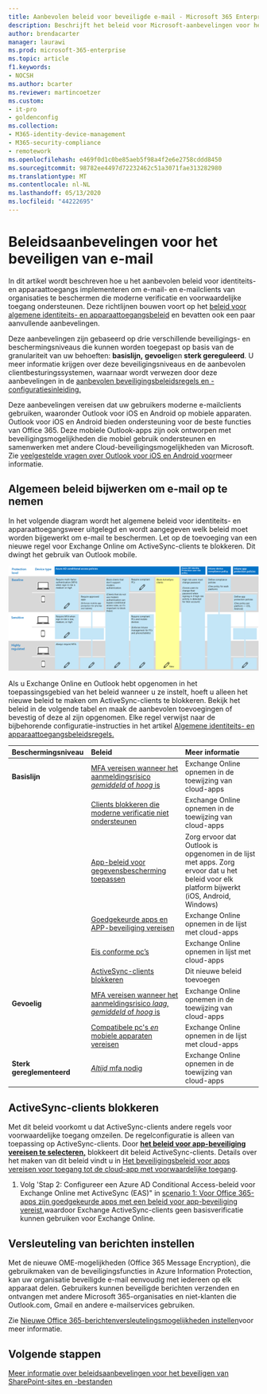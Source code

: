 ```yaml
---
title: Aanbevolen beleid voor beveiligde e-mail - Microsoft 365 Enterprise | Microsoft Documenten
description: Beschrijft het beleid voor Microsoft-aanbevelingen voor het toepassen van e-mailbeleid en -configuraties.
author: brendacarter
manager: laurawi
ms.prod: microsoft-365-enterprise
ms.topic: article
f1.keywords:
- NOCSH
ms.author: bcarter
ms.reviewer: martincoetzer
ms.custom:
- it-pro
- goldenconfig
ms.collection:
- M365-identity-device-management
- M365-security-compliance
- remotework
ms.openlocfilehash: e469f0d1c0be85aeb5f98a4f2e6e2758cddd8450
ms.sourcegitcommit: 98782ee4497d72232462c51a3071fae313282980
ms.translationtype: MT
ms.contentlocale: nl-NL
ms.lasthandoff: 05/13/2020
ms.locfileid: "44222695"
---
```

# <a name="policy-recommendations-for-securing-email"></a>Beleidsaanbevelingen voor het beveiligen van e-mail

In dit artikel wordt beschreven hoe u het aanbevolen beleid voor identiteits- en apparaattoegangs implementeren om e-mail- en e-mailclients van organisaties te beschermen die moderne verificatie en voorwaardelijke toegang ondersteunen. Deze richtlijnen bouwen voort op het [beleid voor algemene identiteits- en apparaattoegangsbeleid](identity-access-policies.md) en bevatten ook een paar aanvullende aanbevelingen.

Deze aanbevelingen zijn gebaseerd op drie verschillende beveiligings- en beschermingsniveaus die kunnen worden toegepast op basis van de granulariteit van uw behoeften: **basislijn,** **gevoelig**en **sterk gereguleerd**. U meer informatie krijgen over deze beveiligingsniveaus en de aanbevolen clientbesturingssystemen, waarnaar wordt verwezen door deze aanbevelingen in de [aanbevolen beveiligingsbeleidsregels en -configuratiesinleiding.](microsoft-365-policies-configurations.md)

Deze aanbevelingen vereisen dat uw gebruikers moderne e-mailclients gebruiken, waaronder Outlook voor iOS en Android op mobiele apparaten. Outlook voor iOS en Android bieden ondersteuning voor de beste functies van Office 365. Deze mobiele Outlook-apps zijn ook ontworpen met beveiligingsmogelijkheden die mobiel gebruik ondersteunen en samenwerken met andere Cloud-beveiligingsmogelijkheden van Microsoft. Zie [veelgestelde vragen over Outlook voor iOS en Android voor](https://docs.microsoft.com/exchange/clients-and-mobile-in-exchange-online/outlook-for-ios-and-android/outlook-for-ios-and-android-faq)meer informatie.

## <a name="updating-common-policies-to-include-email"></a>Algemeen beleid bijwerken om e-mail op te nemen

In het volgende diagram wordt het algemene beleid voor identiteits- en apparaattoegangsweer uitgelegd en wordt aangegeven welk beleid moet worden bijgewerkt om e-mail te beschermen. Let op de toevoeging van een nieuwe regel voor Exchange Online om ActiveSync-clients te blokkeren. Dit dwingt het gebruik van Outlook mobile.

![Overzicht van beleidsupdates voor het beveiligen van e-mail](../media/identity-access-ruleset-mail.png)

Als u Exchange Online en Outlook hebt opgenomen in het toepassingsgebied van het beleid wanneer u ze instelt, hoeft u alleen het nieuwe beleid te maken om ActiveSync-clients te blokkeren. Bekijk het beleid in de volgende tabel en maak de aanbevolen toevoegingen of bevestig of deze al zijn opgenomen. Elke regel verwijst naar de bijbehorende configuratie-instructies in het artikel [Algemene identiteits- en apparaattoegangsbeleidsregels.](identity-access-policies.md)

|Beschermingsniveau|Beleid|Meer informatie|
|:---------------|:-------|:----------------|
|**Basislijn**|[MFA vereisen wanneer het aanmeldingsrisico *gemiddeld* of *hoog* is](identity-access-policies.md#require-mfa-based-on-sign-in-risk)|Exchange Online opnemen in de toewijzing van cloud-apps|
|        |[Clients blokkeren die moderne verificatie niet ondersteunen](identity-access-policies.md#block-clients-that-dont-support-modern-authentication)|Exchange Online opnemen in de toewijzing van cloud-apps|
|        |[App-beleid voor gegevensbescherming toepassen](identity-access-policies.md#apply-app-data-protection-policies)|Zorg ervoor dat Outlook is opgenomen in de lijst met apps. Zorg ervoor dat u het beleid voor elk platform bijwerkt (iOS, Android, Windows)|
|        |[Goedgekeurde apps en APP-beveiliging vereisen](identity-access-policies.md#require-approved-apps-and-app-protection)|Exchange Online opnemen in de lijst met cloud-apps|
|        |[Eis conforme pc’s](identity-access-policies.md#require-compliant-pcs-but-not-compliant-phones-and-tablets)|Exchange Online opnemen in lijst met cloud-apps|
|        |[ActiveSync-clients blokkeren](#block-activesync-clients)|Dit nieuwe beleid toevoegen| 
|**Gevoelig**|[MFA vereisen wanneer het aanmeldingsrisico *laag,* *gemiddeld* of *hoog* is](identity-access-policies.md#require-mfa-based-on-sign-in-risk)| Exchange Online opnemen in de toewijzing van cloud-apps|
|         |[Compatibele pc's *en* mobiele apparaten vereisen](identity-access-policies.md#require-compliant-pcs-and-mobile-devices)|Exchange Online opnemen in de lijst met cloud-apps|
|**Sterk gereglementeerd**|[*Altijd* mfa nodig](identity-access-policies.md#require-mfa-based-on-sign-in-risk)|Exchange Online opnemen in de toewijzing van cloud-apps|

## <a name="block-activesync-clients"></a>ActiveSync-clients blokkeren

Met dit beleid voorkomt u dat ActiveSync-clients andere regels voor voorwaardelijke toegang omzeilen. De regelconfiguratie is alleen van toepassing op ActiveSync-clients. Door **[het beleid voor app-beveiliging vereisen te selecteren,](https://docs.microsoft.com/azure/active-directory/conditional-access/concept-conditional-access-grant#require-app-protection-policy)** blokkeert dit beleid ActiveSync-clients. Details over het maken van dit beleid vindt u in [Het beveiligingsbeleid voor apps vereisen voor toegang tot de cloud-app met voorwaardelijke toegang](https://docs.microsoft.com/azure/active-directory/conditional-access/app-protection-based-conditional-access).

1. Volg 'Stap 2: Configureer een Azure AD Conditional Access-beleid voor Exchange Online met ActiveSync (EAS)" in [scenario 1: Voor Office 365-apps zijn goedgekeurde apps met een beleid voor app-beveiliging vereist,](https://docs.microsoft.com/azure/active-directory/conditional-access/app-protection-based-conditional-access#scenario-1-office-365-apps-require-approved-apps-with-app-protection-policies)waardoor Exchange ActiveSync-clients geen basisverificatie kunnen gebruiken voor Exchange Online.

## <a name="set-up-message-encryption"></a>Versleuteling van berichten instellen

Met de nieuwe OME-mogelijkheden (Office 365 Message Encryption), die gebruikmaken van de beveiligingsfuncties in Azure Information Protection, kan uw organisatie beveiligde e-mail eenvoudig met iedereen op elk apparaat delen. Gebruikers kunnen beveiligde berichten verzenden en ontvangen met andere Microsoft 365-organisaties en niet-klanten die Outlook.com, Gmail en andere e-mailservices gebruiken.

Zie [Nieuwe Office 365-berichtenversleutelingsmogelijkheden instellen](https://docs.microsoft.com/microsoft-365/compliance/set-up-new-message-encryption-capabilities)voor meer informatie.

## <a name="next-steps"></a>Volgende stappen

[Meer informatie over beleidsaanbevelingen voor het beveiligen van SharePoint-sites en -bestanden](sharepoint-file-access-policies.md)
